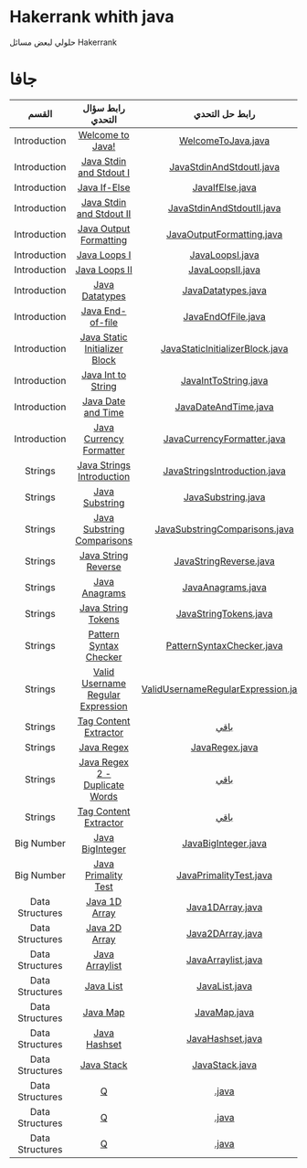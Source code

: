 # Hakerrank whith java
حلولي لبعض مسائل Hakerrank



# جافا

|          القسم          |                                                         رابط سؤال التحدي                                                       		 		|                                                                                                 رابط حل التحدي                                                                                                                              				 		|				 	  					   |
|:---------------------------:|:---------------------------------------------------------------------------------------------------------------------------------------:|:-------------------------------------------------------------------------------------------------------------------------------------------------------------------------------------------------------------------------------------------------------------:|:------------------------------------------------------------:|
|        Introduction   	  | [Welcome to Java!](https://www.hackerrank.com/challenges/welcome-to-java)                                               		 		| [WelcomeToJava.java](https://github.com/FatimaALzahrani/Hakerrank-java/blob/main/WelcomeToJava.java)                     				 		|															   |
|        Introduction         | [Java Stdin and Stdout I](https://www.hackerrank.com/challenges/java-stdin-and-stdout-1)                                		 		| [JavaStdinAndStdoutI.java](https://github.com/FatimaALzahrani/Hakerrank-java/blob/main/JavaStdinAndStdoutI.java)           			 		| 														       |
|        Introduction         | [Java If-Else](https://www.hackerrank.com/challenges/java-if-else)                                                      		 		| [JavaIfElse.java](https://github.com/FatimaALzahrani/Hakerrank-java/blob/main/JavaIfElse.java)				         				 		    | 														       |
|        Introduction         | [Java Stdin and Stdout II](https://www.hackerrank.com/challenges/java-stdin-stdout)                                     		 		| [JavaStdinAndStdoutII.java](https://github.com/FatimaALzahrani/Hakerrank-java/blob/main/JavaStdinAndStdoutII.java)       				 		| 														       |
|        Introduction         | [Java Output Formatting](https://www.hackerrank.com/challenges/java-output-formatting)                                  		 		| [JavaOutputFormatting.java](https://github.com/FatimaALzahrani/Hakerrank-java/blob/main/JavaOutputFormatting.java)        			 		    | 														       |
|        Introduction         | [Java Loops I](https://www.hackerrank.com/challenges/java-loops-i)                                                      		 		| [JavaLoopsI.java](https://github.com/FatimaALzahrani/Hakerrank-java/blob/main/JavaLoopsI.java)                           				 		| 	 													       |
|        Introduction         | [Java Loops II](https://www.hackerrank.com/challenges/java-loops)                                                       		 		| [JavaLoopsII.java](https://github.com/FatimaALzahrani/Hakerrank-java/blob/main/JavaLoopsII.java)                         				 		|       											           |
|        Introduction         | [Java Datatypes](https://www.hackerrank.com/challenges/java-datatypes)                                                  		 		| [JavaDatatypes.java](https://github.com/FatimaALzahrani/Hakerrank-java/blob/main/JavaDatatypes.java)                      			 			|       											           |
|        Introduction         | [Java End-of-file](https://www.hackerrank.com/challenges/java-end-of-file)                                              		 		| [JavaEndOfFile.java](https://github.com/FatimaALzahrani/Hakerrank-java/blob/main/JavaEndOfFile.java)                      			 			|       											           |
|        Introduction         | [Java Static Initializer Block](https://www.hackerrank.com/challenges/java-static-initializer-block/problem)            		 		| [JavaStaticInitializerBlock.java](https://github.com/FatimaALzahrani/Hakerrank-java/blob/main/JavaStaticInitializerBlock.java)         		|       											           |
|        Introduction         | [Java Int to String](https://www.hackerrank.com/challenges/java-int-to-string/problem)           					    		 		| [JavaIntToString.java](https://github.com/FatimaALzahrani/Hakerrank-java/blob/main/JavaIntToString.java)        						 	 		|       											           |
|        Introduction         | [Java Date and Time](https://www.hackerrank.com/challenges/java-date-and-time/problem)           					    		 		| [JavaDateAndTime.java](https://github.com/FatimaALzahrani/Hakerrank-java/blob/main/JavaDateAndTime.java)        						 	 		|       											           |
|        Introduction         | [Java Currency Formatter](https://www.hackerrank.com/challenges/java-currency-formatter/problem)           								| [JavaCurrencyFormatter.java](https://github.com/FatimaALzahrani/Hakerrank-java/blob/main/JavaCurrencyFormatter.java)        			 	 		|       											           |
|           Strings   	      | [Java Strings Introduction](https://www.hackerrank.com/challenges/java-strings-introduction/problem)           							| [JavaStringsIntroduction.java](https://github.com/FatimaALzahrani/Hakerrank-java/blob/main/JavaStringsIntroduction.java)        		 	 		|       											           |
|           Strings   	      | [Java Substring](https://www.hackerrank.com/challenges/java-substring/problem)           					            		 		| [JavaSubstring.java](https://github.com/FatimaALzahrani/Hakerrank-java/blob/main/JavaSubstring.java)        		  	 					 		|       											           |
|           Strings   	      | [Java Substring Comparisons](https://www.hackerrank.com/challenges/java-string-compare/problem)           							    | [JavaSubstringComparisons.java](https://github.com/FatimaALzahrani/Hakerrank-java/blob/main/JavaSubstringComparisons.java)        			 		|                                                              |
|           Strings   	      | [Java String Reverse](https://www.hackerrank.com/challenges/java-string-reverse/problem)           					    		 		| [JavaStringReverse.java](https://github.com/FatimaALzahrani/Hakerrank-java/blob/main/JavaStringReverse.java)        						 		|                                                              |
|           Strings   	      | [Java Anagrams](https://www.hackerrank.com/challenges/java-anagrams/problem)           					                				| [JavaAnagrams.java](https://github.com/FatimaALzahrani/Hakerrank-java/blob/main/JavaAnagrams.java)        					    			 		|                                                              |
|           Strings   	      | [Java String Tokens](https://www.hackerrank.com/challenges/java-string-tokens/problem)           					    		 		| [JavaStringTokens.java](https://github.com/FatimaALzahrani/Hakerrank-java/blob/main/JavaStringTokens.java)        					    	 		|                                                              |
|           Strings   	      | [Pattern Syntax Checker](https://www.hackerrank.com/challenges/pattern-syntax-checker/problem)           			    		 		| [PatternSyntaxChecker.java](https://github.com/FatimaALzahrani/Hakerrank-java/blob/main/PatternSyntaxChecker.java)        					 		|                                                              |
|           Strings   	      | [Valid Username Regular Expression](https://www.hackerrank.com/challenges/valid-username-checker/problem)               		 		| [ValidUsernameRegularExpression.java](https://github.com/FatimaALzahrani/Hakerrank-java/blob/main/ValidUsernameRegularExpression.java)      		|                                                              |
|           Strings   	      | [Tag Content Extractor](https://www.hackerrank.com/challenges/tag-content-extractor/problem)           									| [باقي](TagContentExtractor.java)        					 		|                                                              |
|           Strings   	      | [Java Regex](https://www.hackerrank.com/challenges/java-regex/problem)           					               	 			 		| [JavaRegex.java](https://github.com/FatimaALzahrani/Hakerrank-java/blob/main/Java_Regex.java)      					    	 			 		|                                                              |
|           Strings   	      | [Java Regex 2 - Duplicate Words](https://www.hackerrank.com/challenges/duplicate-word/problem)           						 		| [باقي](JavaRegex2DuplicateWords.java)        			 		|                                                              |
|           Strings   	      | [Tag Content Extractor](https://www.hackerrank.com/challenges/tag-content-extractor/problem)           									| [باقي](TagContentExtractor.java)        					 		|                                                              |
|      Big Number   	      | [Java BigInteger](https://www.hackerrank.com/challenges/java-biginteger/problem?isFullScreen=true)               	 			 		| [JavaBigInteger.java](https://github.com/FatimaALzahrani/Hakerrank-java/blob/main/JavaBigInteger.java)|                 |                              |    
|      Big Number   	      | [Java Primality Test](https://www.hackerrank.com/challenges/java-primality-test/problem?isFullScreen=true)  						 		| [JavaPrimalityTest.java](https://github.com/FatimaALzahrani/Hakerrank-java/blob/main/JavaPrimalityTest.java)|            |                             |
|      Data Structures   	      | [Java 1D Array](https://www.hackerrank.com/challenges/java-1d-array-introduction/problem?isFullScreen=true)  						 		| [Java1DArray.java](https://github.com/FatimaALzahrani/Hakerrank-java/blob/main/Java1DArray.java)|            |                             |
|      Data Structures   	      | [Java 2D Array](https://www.hackerrank.com/challenges/java-2d-array/problem?isFullScreen=true)  						 		| [Java2DArray.java](https://github.com/FatimaALzahrani/Hakerrank-java/blob/main/Java2DArray.java)|            |                             |
|      Data Structures   	      | [Java Arraylist](https://www.hackerrank.com/challenges/java-arraylist/problem?isFullScreen=true)  						 		| [JavaArraylist.java](https://github.com/FatimaALzahrani/Hakerrank-java/blob/main/JavaArraylist.java)|            |                             |
|      Data Structures   	      | [Java List](https://www.hackerrank.com/challenges/java-list/problem?isFullScreen=true)  						 		| [JavaList.java](https://github.com/FatimaALzahrani/Hakerrank-java/blob/main/JavaList.java)|            |                             |
|      Data Structures   	      | [Java Map](https://www.hackerrank.com/challenges/phone-book/problem?isFullScreen=true)  						 		| [JavaMap.java](https://github.com/FatimaALzahrani/Hakerrank-java/blob/main/JavaMap.java)|            |                             |
|      Data Structures   	      | [Java Hashset](https://www.hackerrank.com/challenges/java-hashset/problem?isFullScreen=true)  						 		| [JavaHashset.java](https://github.com/FatimaALzahrani/Hakerrank-java/blob/main/JavaHashset.java)|            |                             |
|      Data Structures   	      | [Java Stack](https://www.hackerrank.com/challenges/java-stack/problem?isFullScreen=true)  						 		| [JavaStack.java](https://github.com/FatimaALzahrani/Hakerrank-java/blob/main/JavaStack.java)|            |                             |
|      Data Structures   	      | [Q]()  						 		| [.java]()|            |                             |
|      Data Structures   	      | [Q]()  						 		| [.java]()|            |                             |
|      Data Structures   	      | [Q]()  						 		| [.java]()|            |                             |
